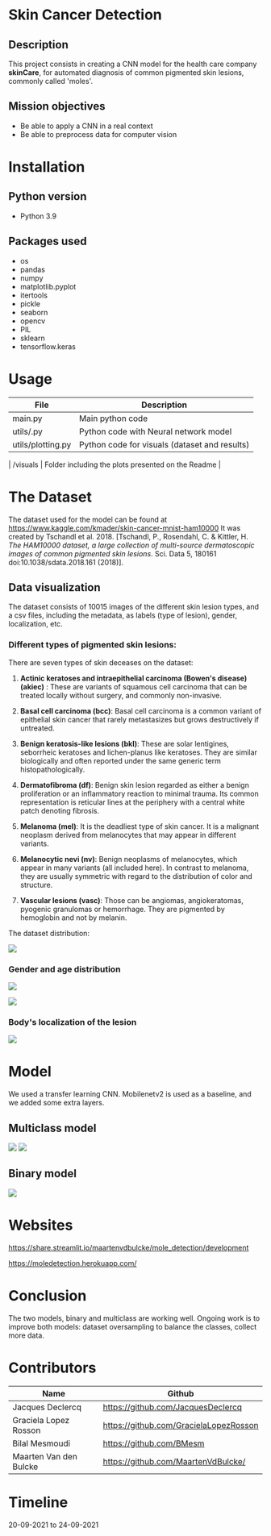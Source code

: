 # Skin Cancer Detection

## Description

This project consists in creating a CNN model for the health care company **skinCare**, for automated diagnosis of common pigmented skin lesions, commonly called 'moles'.

## Mission objectives

- Be able to apply a CNN in a real context
- Be able to preprocess data for computer vision

# Installation

## Python version
* Python 3.9


## Packages used
* os
* pandas
* numpy
* matplotlib.pyplot
* itertools
* pickle
* seaborn
* opencv
* PIL
* sklearn
* tensorflow.keras

# Usage
| File                | Description                                                    |
|---------------------|----------------------------------------------------------------|
| main.py         | Main python code|
| utils/.py         | Python code with Neural network model|
| utils/plotting.py         | Python code for visuals (dataset and results)|

| /visuals            | Folder including the plots presented on the Readme |


# The Dataset

The dataset used for the model can be found at  https://www.kaggle.com/kmader/skin-cancer-mnist-ham10000 
It was created by Tschandl et al. 2018. 
[Tschandl, P., Rosendahl, C. & Kittler, H. *The HAM10000 dataset, a large collection of multi-source dermatoscopic images of common pigmented skin lesions*. Sci. Data 5, 180161 doi:10.1038/sdata.2018.161 (2018)].

## Data visualization

The dataset consists of 10015 images of the different skin lesion types, and a csv files, including the metadata, as labels (type of lesion), gender, localization, etc. 

### Different types of pigmented skin lesions:

There are seven types of skin deceases on the dataset:

1. **Actinic keratoses and intraepithelial carcinoma (Bowen's disease) (akiec)** :
These are variants of squamous cell carcinoma that can be treated locally without surgery,
and commonly non-invasive. 

2. **Basal cell carcinoma (bcc)**: 
Basal cell carcinoma is a common variant of epithelial skin cancer that rarely metastasizes but grows destructively if untreated.

3. **Benign keratosis-like lesions (bkl)**:
These are solar lentigines, seborrheic keratoses and lichen-planus like keratoses. 
They are similar biologically and often reported under the same generic term histopathologically.

4. **Dermatofibroma (df)**:
Benign skin lesion regarded as either a benign proliferation or an inflammatory reaction to minimal trauma. 
Its common representation is reticular lines at the periphery with a central white patch denoting fibrosis.


5. **Melanoma (mel)**: 
It is the deadliest type of skin cancer. It  is a malignant neoplasm derived from melanocytes that may appear in different variants.

6. **Melanocytic nevi (nv)**:
Benign neoplasms of melanocytes, which appear in many variants (all included here).
In contrast to melanoma, they are usually symmetric with regard to the distribution of color and structure.

7. **Vascular lesions (vasc)**:
Those can be angiomas, angiokeratomas, pyogenic granulomas or hemorrhage. They are pigmented by hemoglobin and not by melanin.

The dataset distribution:


![](visuals/labels.png)


### Gender and age distribution

![](visuals/gender.png)

![](visuals/age.png)

### Body's localization of the lesion

![](visuals/lesion.png)



# Model

We used a transfer learning CNN. Mobilenetv2 is used as a baseline, and we added some extra layers.
## Multiclass model


![](visuals/plot_history_multiclass.png)
![](visuals/confusion_matrix_v3.jpg)


## Binary model

![](visuals/v3_plot_history_binary.png)



# Websites
https://share.streamlit.io/maartenvdbulcke/mole_detection/development

https://moledetection.herokuapp.com/

# Conclusion

The two models, binary and multiclass are working well.
Ongoing work is to improve both models: dataset oversampling to balance the classes, collect more data.


# Contributors
| Name                  | Github                                 |
|-----------------------|----------------------------------------|
|Jacques Declercq  | https://github.com/JacquesDeclercq | 
| Graciela Lopez Rosson | https://github.com/GracielaLopezRosson |
|Bilal Mesmoudi | https://github.com/BMesm |
|Maarten Van den Bulcke| https://github.com/MaartenVdBulcke/ |

# Timeline
20-09-2021 to 24-09-2021
